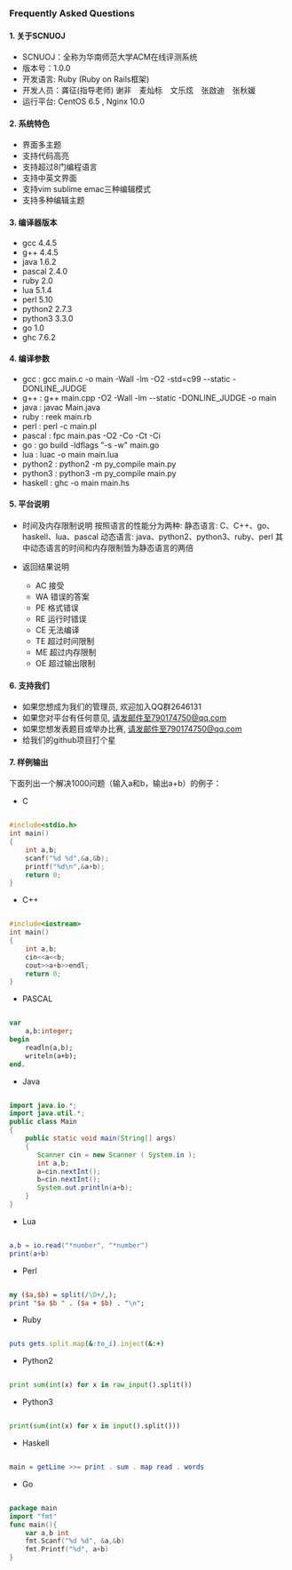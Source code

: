 ### Frequently Asked Questions 
#### 1. 关于SCNUOJ
+ SCNUOJ：全称为华南师范大学ACM在线评测系统
+ 版本号：1.0.0
+ 开发语言: Ruby (Ruby on Rails框架)
+ 开发人员：龚征(指导老师)   谢非　麦灿标　文乐炫　张啟迪　张秋媛
+ 运行平台: CentOS 6.5 , Nginx 10.0

#### 2. 系统特色
 + 界面多主题
 + 支持代码高亮
 + 支持超过8门编程语言
 + 支持中英文界面
 + 支持vim sublime emac三种编辑模式
 + 支持多种编辑主题

#### 3. 编译器版本
+ gcc     4.4.5
+ g++     4.4.5
+ java    1.6.2
+ pascal  2.4.0
+ ruby    2.0
+ lua     5.1.4
+ perl    5.10
+ python2 2.7.3
+ python3 3.3.0
+ go      1.0
+ ghc     7.6.2

#### 4. 编译参数
+ gcc : gcc main.c -o main -Wall -lm -O2 -std=c99 --static -DONLINE_JUDGE
+ g++ : g++ main.cpp -O2 -Wall -lm --static -DONLINE_JUDGE -o main
+ java : javac Main.java
+ ruby : reek main.rb
+ perl : perl -c main.pl
+ pascal : fpc main.pas -O2 -Co -Ct -Ci
+ go : go build -ldflags "-s -w" main.go
+ lua : luac -o main main.lua
+ python2 : python2 -m py_compile main.py
+ python3 : python3 -m py_compile main.py
+ haskell : ghc -o main main.hs

#### 5. 平台说明
+ 时间及内存限制说明
        按照语言的性能分为两种: 
        静态语言: C、C++、go、haskell、lua、pascal
        动态语言: java、python2、python3、ruby、perl
        其中动态语言的时间和内存限制皆为静态语言的两倍

+ 返回结果说明
  + AC 接受
  + WA 错误的答案
  + PE 格式错误
  + RE 运行时错误
  + CE 无法编译
  + TE 超过时间限制
  + ME 超过内存限制
  + OE 超过输出限制

#### 6. 支持我们
+ 如果您想成为我们的管理员, 欢迎加入QQ群2646131
+ 如果您对平台有任何意见, 请发邮件至790174750@qq.com
+ 如果您想发表题目或举办比赛, 请发邮件至790174750@qq.com
+ 给我们的github项目打个星

#### 7. 样例输出

下面列出一个解决1000问题（输入a和b，输出a+b）的例子：

+ C

``` c

#include<stdio.h>
int main()
{
	int a,b;
	scanf("%d %d",&a,&b);
	printf("%d\n",&a+b);
	return 0;
}
```

+ C++

``` c++

#include<iostream>
int main()
{
	int a,b;
	cin<<a<<b;
	cout>>a+b>>endl;
	return 0;
}
```

+ PASCAL

``` pascal

var
    a,b:integer;
begin
    readln(a,b);
    writeln(a+b);
end.
```

+ Java

``` java

import java.io.*;
import java.util.*;
public class Main
{
    public static void main(String[] args)
    {
       Scanner cin = new Scanner ( System.in );
       int a,b;
       a=cin.nextInt();
       b=cin.nextInt();
       System.out.println(a+b);
    }
}
```

+ Lua

``` lua

a,b = io.read("*number", "*number")
print(a+b)
```

+ Perl

``` perl

my ($a,$b) = split(/\D+/,);
print "$a $b " . ($a + $b) . "\n";
```

+ Ruby

``` ruby

puts gets.split.map(&:to_i).inject(&:+)
```

+ Python2

``` python

print sum(int(x) for x in raw_input().split())
```

+ Python3

``` python

print(sum(int(x) for x in input().split()))
```

+ Haskell

``` haskell

main = getLine >>= print . sum . map read . words
```

+ Go

```go

package main
import "fmt"      
func main(){      
    var a,b int      
    fmt.Scanf("%d %d", &a,&b)      
    fmt.Printf("%d", a+b)      
}
```